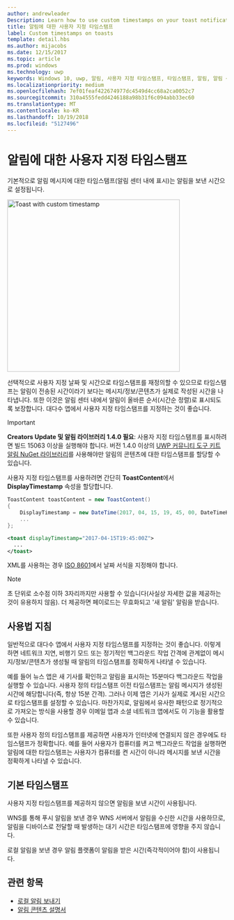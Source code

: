 ```yaml
---
author: andrewleader
Description: Learn how to use custom timestamps on your toast notifications.
title: 알림에 대한 사용자 지정 타임스탬프
label: Custom timestamps on toasts
template: detail.hbs
ms.author: mijacobs
ms.date: 12/15/2017
ms.topic: article
ms.prod: windows
ms.technology: uwp
keywords: Windows 10, uwp, 알림, 사용자 지정 타임스탬프, 타임스탬프, 알림, 알림 센터
ms.localizationpriority: medium
ms.openlocfilehash: 7ef01feaf422674977dc4549d4cc68a2ca0052c7
ms.sourcegitcommit: 310a4555fedd4246188a98b31f6c094abb33ec60
ms.translationtype: MT
ms.contentlocale: ko-KR
ms.lasthandoff: 10/19/2018
ms.locfileid: "5127496"
---
```

# <a name="custom-timestamps-on-toasts"></a>알림에 대한 사용자 지정 타임스탬프

기본적으로 알림 메시지에 대한 타임스탬프(알림 센터 내에 표시)는 알림을 보낸 시간으로 설정됩니다.

<img alt="Toast with custom timestamp" src="images/toast-customtimestamp.jpg" width="396"/>

선택적으로 사용자 지정 날짜 및 시간으로 타임스탬프를 재정의할 수 있으므로 타임스탬프는 알림이 전송된 시간이라기 보다는 메시지/정보/콘텐츠가 실제로 작성된 시간을 나타냅니다. 또한 이것은 알림 센터 내에서 알림이 올바른 순서(시간순 정렬)로 표시되도록 보장합니다. 대다수 앱에서 사용자 지정 타임스탬프를 지정하는 것이 좋습니다.

> [!IMPORTANT]
> **Creators Update 및 알림 라이브러리 1.4.0 필요**: 사용자 지정 타임스탬프를 표시하려면 빌드 15063 이상을 실행해야 합니다. 버전 1.4.0 이상의 [UWP 커뮤니티 도구 키트 알림 NuGet 라이브러리](https://www.nuget.org/packages/Microsoft.Toolkit.Uwp.Notifications/)를 사용해야만 알림의 콘텐츠에 대한 타임스탬프를 할당할 수 있습니다.

사용자 지정 타임스탬프를 사용하려면 간단히 **ToastContent**에서 **DisplayTimestamp** 속성을 할당합니다.

```csharp
ToastContent toastContent = new ToastContent()
{
    DisplayTimestamp = new DateTime(2017, 04, 15, 19, 45, 00, DateTimeKind.Utc),
    ...
};
```

```xml
<toast displayTimestamp="2017-04-15T19:45:00Z">
  ...
</toast>
```

XML를 사용하는 경우 [ISO 8601](https://en.wikipedia.org/wiki/ISO_8601)에서 날짜 서식을 지정해야 합니다.

> [!NOTE]
> 초 단위로 소수점 이하 3자리까지만 사용할 수 있습니다(사실상 자세한 값을 제공하는 것이 유용하지 않음). 더 제공하면 페이로드는 무효화되고 '새 알림' 알림을 받습니다.


## <a name="usage-guidance"></a>사용법 지침

일반적으로 대다수 앱에서 사용자 지정 타임스탬프를 지정하는 것이 좋습니다. 이렇게 하면 네트워크 지연, 비행기 모드 또는 정기적인 백그라운드 작업 간격에 관계없이 메시지/정보/콘텐츠가 생성될 때 알림의 타임스탬프를 정확하게 나타낼 수 있습니다.

예를 들어 뉴스 앱은 새 기사를 확인하고 알림을 표시하는 15분마다 백그라운드 작업을 실행할 수 있습니다. 사용자 정의 타임스탬프 이전 타임스탬프는 알림 메시지가 생성된 시간에 해당합니다(즉, 항상 15분 간격). 그러나 이제 앱은 기사가 실제로 게시된 시간으로 타임스탬프를 설정할 수 있습니다. 마찬가지로, 알림에서 유사한 패턴으로 정기적으로 가져오는 방식을 사용할 경우 이메일 앱과 소셜 네트워크 앱에서도 이 기능을 활용할 수 있습니다.

또한 사용자 정의 타임스탬프를 제공하면 사용자가 인터넷에 연결되지 않은 경우에도 타임스탬프가 정확합니다. 예를 들어 사용자가 컴퓨터를 켜고 백그라운드 작업을 실행하면 알림에 대한 타임스탬프는 사용자가 컴퓨터를 켠 시간이 아니라 메시지를 보낸 시간을 정확하게 나타낼 수 있습니다.


## <a name="default-timestamp"></a>기본 타임스탬프

사용자 지정 타임스탬프를 제공하지 않으면 알림을 보낸 시간이 사용됩니다.

WNS를 통해 푸시 알림을 보낸 경우 WNS 서버에서 알림을 수신한 시간을 사용하므로, 알림을 디바이스로 전달할 때 발생하는 대기 시간은 타임스탬프에 영향을 주지 않습니다.

로컬 알림을 보낸 경우 알림 플랫폼이 알림을 받은 시간(즉각적이어야 함)이 사용됩니다.


## <a name="related-topics"></a>관련 항목

- [로컬 알림 보내기](send-local-toast.md)
- [알림 콘텐츠 설명서](adaptive-interactive-toasts.md)